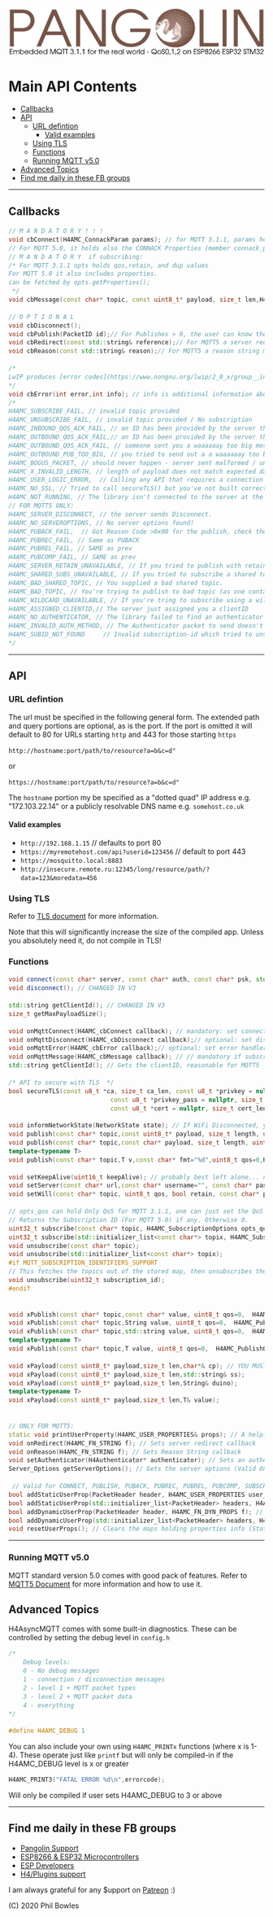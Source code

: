 ![plainhdr](../assets/pangoplain.jpg)

# Main API Contents

- [Callbacks](#callbacks)
- [API](#api)
  - [URL defintion](#url-defintion)
    - [Valid examples](#valid-examples)
  - [Using TLS](#using-tls)
  - [Functions](#functions)
  - [Running MQTT v5.0](#running-mqtt-v50)
- [Advanced Topics](#advanced-topics)
- [Find me daily in these FB groups](#find-me-daily-in-these-fb-groups)

---

## Callbacks

```cpp
// M A N D A T O R Y ! ! !
void cbConnect(H4AMC_ConnackParam params); // for MQTT 3.1.1, params holds session = whether connection has started with a dirty session
// For MQTT 5.0, it holds also the CONNACK Properties (member connack_props)
// M A N D A T O R Y  if subscribing:
/* For MQTT 3.1.1 opts holds qos,retain, and dup values
For MQTT 5.0 it also includes properties.
can be fetched by opts.getProperties();
 */
void cbMessage(const char* topic, const uint8_t* payload, size_t len,H4AMC_MessageOptions opts);

// O P T I O N A L
void cbDisconnect();
void cbPublish(PacketID id);// For Publishes > 0, the user can know the publish is fully acked by receiving its id via this callback.
void cbRedirect(const std::string& reference);// For MQTT5 a server redirect is handled by a callback.
void cbReason(const std::string& reason);// For MQTT5 a reason string might be received, this callback catches it.

/*
LwIP produces [error codes](https://www.nongnu.org/lwip/2_0_x/group__infrastructure__errors.html) with negative value and these get fed back up through H4AsyncTCP eventually to this library, which also has a few of its own valid reasons. How to tell the difference? All of Pangolin's are +ve, but if you get a rare underlying TCP error which will help in diagnosing problems, you will also get told that (-ve) reason code
*/
void cbError(int error,int info); // info is additional information about the error whose code is one of:
/*
H4AMC_SUBSCRIBE_FAIL, // invalid topic provided
H4AMC_UNSUBSCRIBE_FAIL, // invalid topic provided / No subscription
H4AMC_INBOUND_QOS_ACK_FAIL, // an ID has been provided by the server that is no longer held by us (usually after crash/reboot with open session)
H4AMC_OUTBOUND_QOS_ACK_FAIL,// an ID has been provided by the server that is no longer held by us (usually after crash/reboot with open session)
H4AMC_OUTBOUND_QOS_ACK_FAIL, // someone sent you a waaaaaay too big message
H4AMC_OUTBOUND_PUB_TOO_BIG, // you tried to send out a a waaaaaay too big message
H4AMC_BOGUS_PACKET, // should never happen - server sent malformed / unrecognised packet - SERIOUS PROBLEM
H4AMC_X_INVALID_LENGTH, // length of payload does not match expected data type in x functions - server sent malformed message - SERIOUS PROBLEM
H4AMC_USER_LOGIC_ERROR,  // Calling any API that requires a connection to the server
H4AMC_NO_SSL, // Tried to call secureTLS() but you've not built correctly, refer to tls document
H4AMC_NOT_RUNNING, // The library isn't connected to the server at the moment!
// FOR MQTT5 ONLY:
H4AMC_SERVER_DISCONNECT, // the server sends Disconnect.
H4AMC_NO_SERVEROPTIONS, // No server options found!
H4AMC_PUBACK_FAIL,  // Got Reason Code >0x00 for the publish, check the provided reason code held in info and checkout MQTT5 reason codes.
H4AMC_PUBREC_FAIL, // Same as PUBACK
H4AMC_PUBREL_FAIL, // SAME as prev
H4AMC_PUBCOMP_FAIL, // SAME as prev
H4AMC_SERVER_RETAIN_UNAVAILABLE, // If you tried to publish with retain wherein the server doesn't support or permit it.
H4AMC_SHARED_SUBS_UNAVAILABLE, // If you tried to subscribe a shared topic while the server doesn't support/permit it.
H4AMC_BAD_SHARED_TOPIC, // You supplied a bad shared topic.
H4AMC_BAD_TOPIC, // You're trying to publish to bad topic (as one containing a wild card)
H4AMC_WILDCARD_UNAVAILABLE, // If you're tring to subscribe using a wildcard wherein the server doesn't support/permit it.
H4AMC_ASSIGNED_CLIENTID,// The server just assigned you a clientID
H4AMC_NO_AUTHENTICATOR, // The library failed to find an authenticator assigned.
H4AMC_INVALID_AUTH_METHOD, // The Authenticator packet to send doesn't hold a method.
H4AMC_SUBID_NOT_FOUND     // Invalid subscription-id which tried to unsubscribe with
*/
```

---

## API

### URL defintion

The url must be specified in the following general form. The extended path and query portions are optional, as is the port. If the port is omitted it will default to 80 for URLs starting `http` and 443 for those starting `https`

`http://hostname:port/path/to/resource?a=b&c=d"`

or

`https://hostname:port/path/to/resource?a=b&c=d"`

The `hostname` portion my be specified as a "dotted quad" IP address e.g. "172.103.22.14" or a publicly resolvable DNS name e.g. `somehost.co.uk`

#### Valid examples

- `http://192.168.1.15` // defaults to port 80
- `https://myremotehost.com/api?userid=123456` // default to port 443
- `https://mosquitto.local:8883`
- `http://insecure.remote.ru:12345/long/resource/path/?data=123&moredata=456`

### Using TLS

Refer to [TLS document](tls.md) for more information.

Note that this will significantly increase the size of the compiled app. Unless you absolutely need it, do not compile in TLS!

### Functions

```cpp
void connect(const char* server, const char* auth, const char* psk, std::string clientId=""); // CHANGED IN V3
void disconnect(); // CHANGED IN V3

std::string getClientId(); // CHANGED IN V3
size_t getMaxPayloadSize();

void onMqttConnect(H4AMC_cbConnect callback); // mandatory: set connect handler V3: REPLACES onConnect
void onMqttDisconnect(H4AMC_cbDisconnect callback);// optional: set disconnect handler V3: REPLACES onDisconnect
void onMqttError(H4AMC_cbError callback);// optional: set error handler  V3: REPLACES onError
void onMqttMessage(H4AMC_cbMessage callback); // // mandatory if subscribing: set topic handler  V3: REPLACES onMessage
std::string getClientId(); // Gets the clientID, reasonable for MQTT5

/* API to secure with TLS  */
bool secureTLS(const u8_t *ca, size_t ca_len, const u8_t *privkey = nullptr, size_t privkey_len=0,
                            const u8_t *privkey_pass = nullptr, size_t privkey_pass_len = 0,
                            const u8_t *cert = nullptr, size_t cert_len = 0);

void informNetworkState(NetworkState state); // If WiFi Disconnected, you might inform with network awareness, BUT if you informed with network disconnection, you MUSH either inform with network connected, or call the connect() API
void publish(const char* topic,const uint8_t* payload, size_t length, uint8_t qos=0,  H4AMC_PublishOptions opts={}); // opts holds retain flag for MQTT 3.1.1, and further holds MQTT5PublishProperties
void publish(const char* topic,const char* payload, size_t length, uint8_t qos=0,  H4AMC_PublishOptions opts={});
template<typename T>
void publish(const char* topic,T v,const char* fmt="%d",uint8_t qos=0,H4AMC_PublishOptions opts={});

void setKeepAlive(uint16_t keepAlive); // probably best left alone... note actual rate is H4AMC_POLL_RATE * keepAlive; and depends on your LwIP
void setServer(const char* url,const char* username="", const char* password = "",const uint8_t* fingerprint=nullptr); // V3: CHANGED
void setWill(const char* topic, uint8_t qos, bool retain, const char* payload = nullptr); // optional

// opts_qos can hold Only QoS for MQTT 3.1.1, one can just set the QoS value in. For MQTT5 it can be supplied with further parameters regarding a subscription: such as Subscription Options, callback function, and user properties. 
// Returns the Subscription ID (For MQTT 5.0) if any. Otherwise 0.
uint32_t subscribe(const char* topic, H4AMC_SubscriptionOptions opts_qos={});
uint32_t subscribe(std::initializer_list<const char*> topix, H4AMC_SubscriptionOptions opts_qos={});
void unsubscribe(const char* topic);
void unsubscribe(std::initializer_list<const char*> topix);
#if MQTT_SUBSCRIPTION_IDENTIFIERS_SUPPORT
// This fetches the topics out of the stored map, then unsubscribes them all once. and remove the resources.
void unsubscribe(uint32_t subscription_id);
#endif


void xPublish(const char* topic,const char* value, uint8_t qos=0,  H4AMC_PublishOptions opts={});
void xPublish(const char* topic,String value, uint8_t qos=0,  H4AMC_PublishOptions opts={});
void xPublish(const char* topic,std::string value, uint8_t qos=0,  H4AMC_PublishOptions opts={});
template<typename T>
void xPublish(const char* topic,T value, uint8_t qos=0,  H4AMC_PublishOptions opts={})

void xPayload(const uint8_t* payload,size_t len,char*& cp); // YOU MUST FREE THE POINTER CREATED BY THIS CALL!!!
void xPayload(const uint8_t* payload,size_t len,std::string& ss);
void xPayload(const uint8_t* payload,size_t len,String& duino);
template<typename T>
void xPayload(const uint8_t* payload,size_t len,T& value);


// ONLY FOR MQTT5:
static void printUserProperty(H4AMC_USER_PROPERTIES& props); // A helping function to pring User Properties
void onRedirect(H4AMC_FN_STRING f); // Sets server redirect callback
void onReason(H4AMC_FN_STRING f); // Sets Reason String callback
void setAuthenticator(H4Authenticator* authenticator); // Sets an authenticator
Server_Options getServerOptions(); // Gets the server options (Valid Only if CONNECTED)

 // Valid for CONNECT, PUBLISH, PUBACK, PUBREC, PUBREL, PUBCOMP, SUBSCRIBE, UNSUBSCRIBE, DISCONNECT, AUTH
bool addStaticUserProp(PacketHeader header, H4AMC_USER_PROPERTIES user_properties); // Adds a static User Property to certain packet header.
bool addStaticUserProp(std::initializer_list<PacketHeader> headers, H4AMC_USER_PROPERTIES user_properties); // Adds a static User Property to several certain packet headers.
bool addDynamicUserProp(PacketHeader header, H4AMC_FN_DYN_PROPS f); // Sets a callback function that must return User Properties for a certain packet header.
bool addDynamicUserProp(std::initializer_list<PacketHeader> headers, H4AMC_FN_DYN_PROPS f); // Sets a callback function for several packet headers
void resetUserProps(); // Clears the maps holding properties info (State/Dynamic).


```

---

### Running MQTT v5.0

MQTT standard version 5.0 comes with good pack of features. Refer to [MQTT5 Document](mqtt5.md) for more information and how to use it.

## Advanced Topics

H4AsyncMQTT comes with some built-in diagnostics. These can be controlled by setting the debug level in `config.h`

```cpp
/*
    Debug levels: 
    0 - No debug messages
    1 - connection / disconnection messages
    2 - level 1 + MQTT packet types
    3 - level 2 + MQTT packet data
    4 - everything
*/

#define H4AMC_DEBUG 1
```

You can also include your own using `H4AMC_PRINTx` functions (where x is 1-4).
These operate just like `printf` but will only be compiled-in if the H4AMC_DEBUG level is x or greater

```cpp
H4AMC_PRINT3("FATAL ERROR %d\n",errorcode); 
```

Will only be compiled if user sets H4AMC_DEBUG to 3 or above

---

## Find me daily in these FB groups

- [Pangolin Support](https://www.facebook.com/groups/H4AsyncMQTT/)
- [ESP8266 & ESP32 Microcontrollers](https://www.facebook.com/groups/2125820374390340/)
- [ESP Developers](https://www.facebook.com/groups/ESP8266/)
- [H4/Plugins support](https://www.facebook.com/groups/h4plugins)

I am always grateful for any $upport on [Patreon](https://www.patreon.com/esparto) :)

(C) 2020 Phil Bowles
